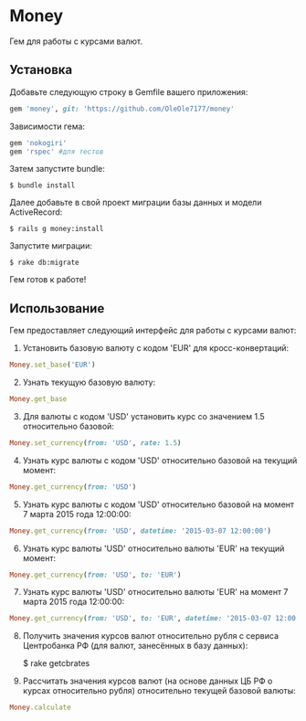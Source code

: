 # Money

Гем для работы с курсами валют.

## Установка

Добавьте следующую строку в Gemfile вашего приложения:

```ruby
gem 'money', git: 'https://github.com/OleOle7177/money' 
```
Зависимости гема: 

```ruby
gem 'nokogiri'
gem 'rspec' #для тестов
```
Затем запустите bundle: 

    $ bundle install

Далее добавьте в свой проект миграции базы данных и модели ActiveRecord:

	$ rails g money:install 

Запустите миграции: 

	$ rake db:migrate

Гем готов к работе! 

## Использование 

Гем предоставляет следующий интерфейс для работы с курсами валют: 

1) Установить базовую валюту с кодом 'EUR' для кросс-конвертаций: 
```ruby
Money.set_base('EUR')
```
2) Узнать текущую базовую валюту: 
```ruby
Money.get_base
```
3) Для валюты с кодом 'USD' установить курс со значением 1.5 относительно базовой: 
```ruby
Money.set_currency(from: 'USD', rate: 1.5)
```
4) Узнать курс валюты с кодом 'USD' относительно базовой на текущий момент: 
```ruby
Money.get_currency(from: 'USD')
```
5) Узнать курс валюты с кодом 'USD' относительно базовой на момент 7 марта 2015 года 12:00:00:  
```ruby
Money.get_currency(from: 'USD', datetime: '2015-03-07 12:00:00')
```
6) Узнать курс валюты 'USD' относительно валюты 'EUR' на текущий момент: 
```ruby
Money.get_currency(from: 'USD', to: 'EUR')
```
7) Узнать курс валюты 'USD' относительно валюты 'EUR' на момент 7 марта 2015 года 12:00:00: 
```ruby
Money.get_currency(from: 'USD', to: 'EUR', datetime: '2015-03-07 12:00:00')
```
8) Получить значения курсов валют относительно рубля с сервиса Центробанка РФ (для валют, занесённых в базу данных): 

	$ rake getcbrates

9) Рассчитать значения курсов валют (на основе данных ЦБ РФ о курсах относительно рубля) относительно текущей базовой валюты: 
```ruby
Money.calculate
```


